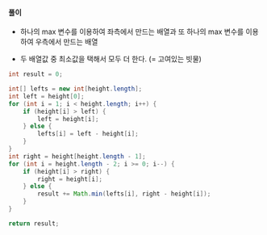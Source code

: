 #### 풀이

- 하나의 max 변수를 이용하여 좌측에서 만드는 배열과 
  또 하나의 max 변수를 이용하여 우측에서 만드는 배열

- 두 배열값 중 최소값을 택해서 모두 더 한다. (= 고여있는 빗물)

```java
int result = 0;

int[] lefts = new int[height.length];
int left = height[0];
for (int i = 1; i < height.length; i++) {
    if (height[i] > left) {
        left = height[i];
    } else {
        lefts[i] = left - height[i];
    }
}
int right = height[height.length - 1];
for (int i = height.length - 2; i >= 0; i--) {
    if (height[i] > right) {
        right = height[i];
    } else {
        result += Math.min(lefts[i], right - height[i]);
    }
}

return result;
```

